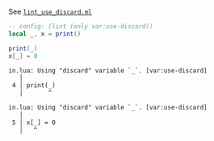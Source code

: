 See [`lint_use_discard.ml`](../../src/lint/lint_use_discard.ml)

```lua
-- config: (lint (only var:use-discard))
local _, x = print()

print(_)
x[_] = 0
```

```txt
in.lua: Using "discard" variable `_`. [var:use-discard]
   │
 4 │ print(_)
   │       ^

in.lua: Using "discard" variable `_`. [var:use-discard]
   │
 5 │ x[_] = 0
   │   ^
```

